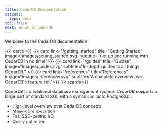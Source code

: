 ```yaml
---
title: CedarDB Documentation
cascade:
  type: docs
toc: false
next: /what_is_cedardb
---
```


Welcome to the CedarDB documentation!

{{< cards >}}
  {{< card link="/getting_started" title="Getting Started" image="images/getting_started.svg" subtitle="Get up and running with CedarDB in no time!">}}
  {{< card link="/guides" title="Guides" image="images/guides.svg" subtitle="In-depth guides to all things CedarDB." >}}
  {{< card link="/references" title="References" image="images/references.svg"  subtitle="A complete overview over CedarDB's feature set.">}}
{{< /cards >}}



CedarDB is a relational database management system.
CedarDB supports a large part of standard SQL with a syntax similar to PostgreSQL.

* High-level overview over CedarDB concepts
* Many-core execution
* Fast SSD-centric I/O
* Query optimizer
